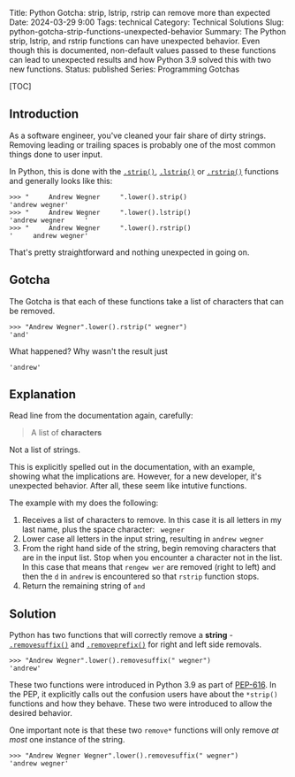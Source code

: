 Title: Python Gotcha: strip, lstrip, rstrip can remove more than expected
Date: 2024-03-29 9:00
Tags: technical
Category: Technical Solutions
Slug: python-gotcha-strip-functions-unexpected-behavior
Summary: The Python strip, lstrip, and rstrip functions can have unexpected behavior. Even though this is documented, non-default values passed to these functions can lead to unexpected results and how Python 3.9 solved this with two new functions.
Status: published
Series: Programming Gotchas

[TOC]

## Introduction

As a software engineer, you've cleaned your fair share of dirty strings. Removing leading or trailing spaces is probably one of the most common things done to user input. 

In Python, this is done with the [`.strip()`][1], [`.lstrip()`][2] or [`.rstrip()`][3] functions and generally looks like this:

    >>> "     Andrew Wegner     ".lower().strip()
    'andrew wegner'
    >>> "     Andrew Wegner     ".lower().lstrip()
    'andrew wegner     '
    >>> "     Andrew Wegner     ".lower().rstrip()
    '     andrew wegner'

That's pretty straightforward and nothing unexpected in going on. 

## Gotcha

The Gotcha is that each of these functions take a list of characters that can be removed. 

    >>> "Andrew Wegner".lower().rstrip(" wegner")
    'and'

What happened? Why wasn't the result just

    'andrew'

## Explanation

Read line from the documentation again, carefully:

> A list of **characters**

Not a list of strings.

This is explicitly spelled out in the documentation, with an example, showing what the implications are. However, for a new developer, it's unexpected behavior. After all, these seem like intutive functions. 

The example with my does the following:

 1. Receives a list of characters to remove. In this case it is all letters in my last name, plus the space character: ` wegner`
 2. Lower case all letters in the input string, resulting in `andrew wegner`
 3. From the right hand side of the string, begin removing characters that are in the input list. Stop when you encounter a character not in the list. In this case that means that `rengew wer` are removed (right to left) and then the `d` in `andrew` is encountered so that `rstrip` function stops. 
 4. Return the remaining string of `and`

## Solution

Python has two functions that will correctly remove a **string** - [`.removesuffix()`][4] and [`.removeprefix()`][5] for right and left side removals. 

    >>> "Andrew Wegner".lower().removesuffix(" wegner")
    'andrew'

These two functions were introduced in Python 3.9 as part of [PEP-616][6]. In the PEP, it explicitly calls out the confusion users have about the `*strip()` functions and how they behave. These two were introduced to allow the desired behavior. 

One important note is that these two `remove*` functions will only remove _at most_ one instance of the string.

    >>> "Andrew Wegner Wegner".lower().removesuffix(" wegner")
    'andrew wegner'


 [1]: https://docs.python.org/3.10/library/stdtypes.html#str.strip
 [2]: https://docs.python.org/3.10/library/stdtypes.html#str.lstrip
 [3]: https://docs.python.org/3.10/library/stdtypes.html#str.rstrip
 [4]: https://docs.python.org/3.10/library/stdtypes.html#str.removesuffix
 [5]: https://docs.python.org/3.10/library/stdtypes.html#str.removeprefix
 [6]: https://peps.python.org/pep-0616/